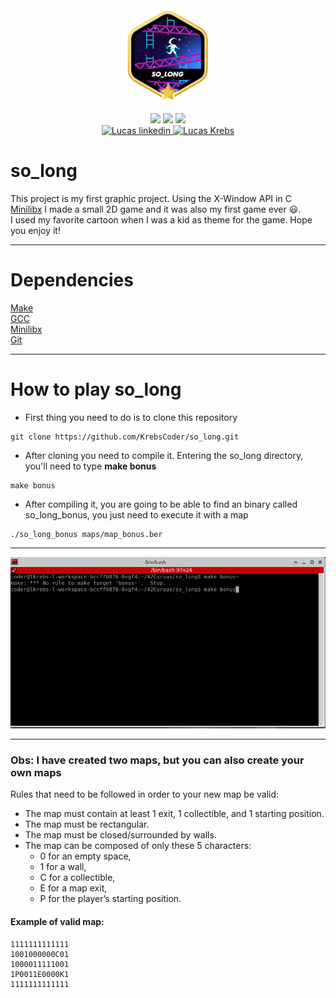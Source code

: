 <div align="center">
	<div style="margin-bottom:3%">
		<a href="https://www.42sp.org.br/">
			<img src="img/so_longm.png" alt="so_long bonus logo"/>
		</a>
	</div>
	<div>
		<img src="https://img.shields.io/badge/language-C-blue" />
		<img src="https://img.shields.io/badge/version-1-blue" />
		<img src="https://img.shields.io/badge/grade-125-green" />
	</div>
	<div>
		<a href="https://www.linkedin.com/in/lucas-l-a555bb199/">
			<img alt="Lucas linkedin" src="https://img.shields.io/badge/-krebscoder-blue?style=flat&logo=Linkedin&logoColor=white"/>
		</a>
		<a href="https://github.com/KrebsCoder">
			<img alt="Lucas Krebs" src="https://img.shields.io/badge/-krebscoder-blue?style=flat&logo=github&logoColor=white"/>
		</a>
	</div>
</div>


# so_long

This project is my first graphic project.
Using the X-Window API in C <a href="https://github.com/42Paris/minilibx-linux">Minilibx</a> I made a small 2D game and it was also my first game ever :smiley:.<br> I used my favorite cartoon when I was a kid as theme for the game. Hope you enjoy it!

---
# Dependencies

<a href="https://www.gnu.org/software/make/">Make</a><br>
<a href="https://gcc.gnu.org/">GCC</a><br>
<a href="https://github.com/42Paris/minilibx-linux">Minilibx</a><br>
<a href="https://git-scm.com/">Git</a>

---
# How to play so_long

- First thing you need to do is to clone this repository
```
git clone https://github.com/KrebsCoder/so_long.git
```

- After cloning you need to compile it. Entering the so_long directory, you'll need to type **make bonus**
```
make bonus
```

- After compiling it, you are going to be able to find an binary called so_long_bonus, you just need to execute it with a map

```
./so_long_bonus maps/map_bonus.ber
```

--- 
<div>
	<img src="gif/so_long.gif", alt="so_long gif">
</div>

---
### Obs: I have created two maps, but you can also create your own maps

Rules that need to be followed in order to your new map be valid:

- The map must contain at least 1 exit, 1 collectible, and 1 starting position.
- The map must be rectangular.
-  The map must be closed/surrounded by walls.
- The map can be composed of only these 5 characters:
	- 0 for an empty space,
	- 1 for a wall,
	- C for a collectible,
	- E for a map exit,
	- P for the player’s starting position.


#### Example of valid map:


```
1111111111111
1001000000C01
1000011111001
1P0011E0000K1
1111111111111
```
